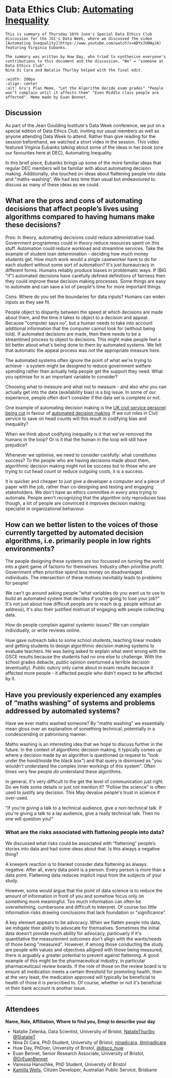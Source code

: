 # Data Ethics Club: [Automating Inequality](https://www.youtube.com/watch?v=ADYxJU0WyJA)
<!--Please don't edit the info panel below-->


```{admonition} What's this? 
This is summary of Thursday 16th June's Special Data Ethics Club discussion for the JGI's Data Week, where we discussed the video [Automating Inequality](https://www.youtube.com/watch?v=ADYxJU0WyJA) featuring Virginia Eubanks.

The summary was written by Huw Day, who tried to synthesise everyone's contributions to this document and the discussion. "We" = "someone at Data Ethics Club". 
Nina Di Cara and Natalie Thurlby helped with the final edit.

```

```{image} ../../../../images/AutomatingIneq.png
:width: 200px
:align: center
:alt: Gru's Plan Meme, "Let the Algorithm decide exam grades" "People won't complain until it affects them" "Even Middle class people are affected". Meme made by Euan Bennet.
```

## Discussion

As part of the Jean Goulding Institute's Data Week conference, we put on a special edition of Data Ethics Club, inviting our usual members as well as anyone attending Data Week to attend. Rather than give reading for the session beforehand, we watched a short video in the session. This video featured Virginia Eubanks talking about some of the ideas in her book (one our favourites here at DEC), Automating Inequality.

In this brief piece, Eubanks brings up some of the more familiar ideas that regular DEC members will be familiar with about automating decision making. Additionally, she touched on ideas about flattening people into data and "maths-washing". We had less time than usual but endeavoured to discuss as many of these ideas as we could.

## What are the pros and cons of automating decisions that affect people’s lives using algorithms compared to having humans make these decisions? 

Pros: 
In theory, automating decisions could reduce administrative load. Government programmes could *in theory* reduce resources spent on this stuff. Automation could reduce workload and streamline services. Take the example of student loan determination - deciding how much money students get. How much work would a single caseworker have to do for each student without some sort of automation? It's just bureaucracy in different forms. Humans reliably produce biases in problematic ways. If (BIG "if") automated decisions have carefully defined definitions of fairness then they could improve these decision making processes. Some things are easy to automate and can save a lot of people's time for more important things.

Cons:
Where do you set the boundaries for data inputs? Humans can widen inputs as they see fit.

People object to disparity between the speed at which decisions are made about them, and the time it takes to object to a decision and appeal. Because "computer says no", but a human needs to take into account additional information that the computer cannot look for (without being told). If automated decisions are made, then there needs to be a streamlined process to object to decisions. This might make people feel a bit better about what's being done to them by automated systems. We felt that automatic the appeal process was *not* the appropriate measure here.

The automated systems often ignore the point of what we're trying to achieve - a system might be designed to reduce government welfare spending rather than actually help people get the support they need. What you optimise for is an important variable to consider?

Choosing what to measure and what not to measure - and also who you can actually get into the data (availability bias) is a big issue. In some of our experience, people often don't consider if the data set is complete or not.

One example of automating decision making is the [UK civil service personel being cut](https://www.civilserviceworld.com/professions/article/reesmogg-sets-out-plans-to-shrink-civil-service-and-get-it-under-control) in favour of [automated decision making](https://www.publictechnology.net/articles/news/rees-mogg-cites-potential-%E2%80%98automation-and-tech%E2%80%99-plans-are-unveiled-axe-91000-officials). If we cut roles in Civil service to save on head counts will this result in codifying bias and inequality? 

When we think about codifying inequality is it that we've removed the humans in the loop? Or is it that the human in the loop will still have prejudice?

Whenever we optimise, we need to consider carefully: what constitutes success? 
To the people who are having decisions made about them, algorithmic decision making might not be success but to those who are trying to cut head count or reduce outgoing costs, it is a success.

It is quicker and cheaper to just give a developer a computer and a piece of paper with the job, rather than co-designing and testing and engaging stakeholders. We don't have an ethics committee in every area trying to automate. People aren't recognizing that the algorithm only reproduces bias though, a lot of people are convinced it improves decision making; specialist in organizational behaviour.

## How can we better listen to the voices of those currently targetted by automated decision algorithms, i.e. primarily people in low rights environments?

The people designing these systems are too focussed on turning the world into a giant game of factorio for themselves. Industry often prioritise profit. Government often prioritise spend less money on disadvantaged individuals. The intersection of these motives inevitably leads to problems for people!

We can't go around asking people "what variables do you want us to use to build an automated system that decides if you're going to lose your job?" It's not just about how difficult people are to reach (e.g. people without an address), it's also their justified mistrust of engaging with people collecting data.

How do people complain against systemic issues? We can complain individually, or write reviews online.

Huw gave outreach talks to some school students, teaching linear models and getting students to design algorithmic decision making systems to evaluate teachers. He was being asked to explain what went wrong with the GSCE results because the students had no one else to challenge. With the school grades debacle, public opinion overturned a terrible decision (eventually). Public outcry only came about in exam results because it affected more people - it affected people who didn't expect to be affected by it.

## Have you previously experienced any examples of “maths washing” of systems and problems addressed by automated systems?

Have we ever maths washed someone? By "maths washing" we essentially mean gloss over an explanation of something technical, potentially in a condescending or patronising manner.

Maths washing is an interesting idea that we hope to discuss further in the future. In the context of algorithmic decision making, it typically comes up where a decision made by an algorithm is questioned (a request to "look under the hood/inside the black box") and that query is dismissed as "you wouldn't understand the complex inner workings of this system". Often times very few people *do* understand these algorithms.

In general, it's very difficult to the get the level of communication just right. Do we hide some details or just not mention it? "Follow the science" is often used to justify any decision. This May devalue people's trust in science if over-used.

"If you're giving a talk to a technical audience, give a non-technical talk. If you're giving a talk to a lay audience, give a really technical talk. Then no one will question you!"

### What are the risks associated with flattening people into data?

We discussed what risks could be associated with “flattening” people’s stories into data and had some ideas about that. Is this always a negative thing? 

A kneejerk reaction is to blanket consider data flattening as always negative. After all, every data point is a person. Every person is more than a data point. Flattening data reduces implicit input from the subjects of your study. 

However, some would argue that the point of data science is to reduce the amount of information in front of you and somehow focus only on something more meaningful. Too much information can often be overwhelming, cumbersone and difficult to interpret. Of course too little information risks drawing conclusions that lack foundation or "significance". 

A key element appears to be advocacy. When we flatten people into data, we mitigate their ability to advocate for themselves. Sometimes the initial data doesn't provide much ability for advocacy, particuarly if it's quantitative the measurement outcomes don't allign with the wants/needs of those being "measured". However, if among those conducting the study are people with values and objectives alligned with those being measured, there is arguably a greater potential to prevent against flattening. A good example of this might be the pharmaceutical industry, in particular pharmaceuticaul review boards. If the role of those on the review board is to ensure all medication meets a certain threshold for promoting health, then at the very least, the medication approved will typically be beneficial to health of those it is perscribed to. Of course, whether or not it's beneficial ot their bank account is another issue.

---

## Attendees

__Name, Role, Affiliation, Where to find you, Emoji to describe your day__
- Natalie Zelenka, Data Scientist, University of Bristol, [NatalieThurlby](https://github.com/NatalieThurlby/), [@StatalieT](https://twitter.com/StatalieT) 
- Nina Di Cara, PhD Student, University of Bristol, [ninadicara](https://github.com/ninadicara/), [@ninadicara](https://twitter.com/ninadicara)
- Huw Day, PhDoer, University of Bristol, [@disco_huw](https://twitter.com/disco_huw)
- Euan Bennet, Senior Research Associate, University of Bristol, [@DrEuanBennet](https://twitter.com/DrEuanBennet)
- Vanessa Hanschke, PhD Student, University of Bristol
- [Kamilla Wells](https://www.linkedin.com/in/kamilla-wells/), Citizen Developer, Australian Public Service, Brisbane
